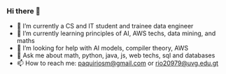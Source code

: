 ### Hi there 👋

- 🔭 I’m currently a CS and IT student and trainee data engineer
- 🌱 I’m currently learning principles of AI, AWS techs, data mining, and maths
- 🤔 I’m looking for help with AI models, compiler theory, AWS
- 💬 Ask me about math, python, java, js, web techs, sql and databases
- 📫 How to reach me: paquiriosm@gmail.com or rio20979@uvg.edu.gt
